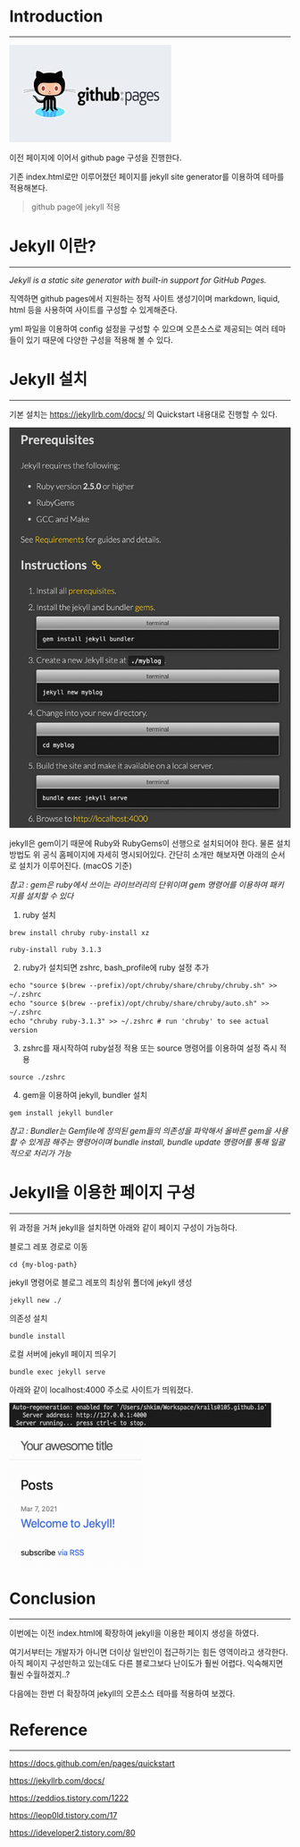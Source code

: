 # Introduction

---

![github pages](/assets/images/23-02-04-github-page/images.jpeg)

이전 페이지에 이어서 github page 구성을 진행한다.

기존 index.html로만 이루어졌던 페이지를 jekyll site generator를 이용하여 테마를 적용해본다.
> github page에 jekyll 적용

# Jekyll 이란?

---

*Jekyll is a static site generator with built-in support for GitHub Pages.*

직역하면 github pages에서 지원하는 정적 사이트 생성기이며 markdown, liquid, html 등을 사용하여 사이트를 구성할 수 있게해준다. 

yml 파일을 이용하여 config 설정을 구성할 수 있으며 오픈소스로 제공되는 여러 테마들이 있기 때문에 다양한 구성을 적용해 볼 수 있다.

# Jekyll 설치

---

기본 설치는 https://jekyllrb.com/docs/ 의 Quickstart 내용대로 진행할 수 있다.

![](/assets/images/23-02-04-github-page(2)/github1.png)

jekyll은 gem이기 때문에 Ruby와 RubyGems이 선행으로 설치되어야 한다. 물론 설치방법도 위 공식 홈페이지에 자세히 명시되어있다. 간단히 소개만 해보자면 아래의 순서로 설치가 이루어진다. (macOS 기준)

*참고 : gem은 ruby에서 쓰이는 라이브러리의 단위이며 gem 명령어를 이용하여 패키지를 설치할 수 있다*

1. ruby 설치
```
brew install chruby ruby-install xz
```
```
ruby-install ruby 3.1.3
```

2. ruby가 설치되면 zshrc, bash_profile에 ruby 설정 추가
```
echo "source $(brew --prefix)/opt/chruby/share/chruby/chruby.sh" >> ~/.zshrc
echo "source $(brew --prefix)/opt/chruby/share/chruby/auto.sh" >> ~/.zshrc
echo "chruby ruby-3.1.3" >> ~/.zshrc # run 'chruby' to see actual version
```

3. zshrc를 재시작하여 ruby설정 적용 또는 source 명령어를 이용하여 설정 즉시 적용
```
source ./zshrc
```
4. gem을 이용하여 jekyll, bundler 설치 
```
gem install jekyll bundler
```

*참고 : Bundler는 Gemfile에 정의된 gem들의 의존성을 파악해서 올바른 gem을 사용할 수 있게끔 해주는 명령어이며 bundle install, bundle update 명령어를 통해 일괄적으로 처리가 가능*

# Jekyll을 이용한 페이지 구성

---

위 과정을 거쳐 jekyll을 설치하면 아래와 같이 페이지 구성이 가능하다.


블로그 레포 경로로 이동
```
cd {my-blog-path}
```
jekyll 명령어로 블로그 레포의 최상위 폴더에 jekyll 생성
```
jekyll new ./
```
의존성 설치
```
bundle install
```
로컬 서버에 jekyll 페이지 띄우기
```
bundle exec jekyll serve
```
아래와 같이 localhost:4000 주소로 사이트가 띄워졌다.

![](/assets/images/23-02-04-github-page(2)/github3.png)


![](/assets/images/23-02-04-github-page(2)/github4.png)

# Conclusion

---

이번에는 이전 index.html에 확장하여 jekyll을 이용한 페이지 생성을 하였다. 

여기서부터는 개발자가 아니면 더이상 일반인이 접근하기는 힘든 영역이라고 생각한다. 아직 페이지 구성만하고 있는데도 다른 블로그보다 난이도가 훨씬 어렵다. 익숙해지면 훨씬 수월하겠지..?

다음에는 한번 더 확장하여 jekyll의 오픈소스 테마를 적용하여 보겠다.

# Reference

---

https://docs.github.com/en/pages/quickstart

https://jekyllrb.com/docs/

https://zeddios.tistory.com/1222

https://leop0ld.tistory.com/17

https://ideveloper2.tistory.com/80



